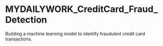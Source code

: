 # MYDAILYWORK_CreditCard_Fraud_Detection
Building a machine learning model to identify fraudulent credit card transactions.
